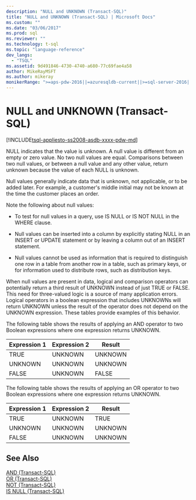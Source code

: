 ```yaml
---
description: "NULL and UNKNOWN (Transact-SQL)"
title: "NULL and UNKNOWN (Transact-SQL) | Microsoft Docs"
ms.custom: ""
ms.date: "03/06/2017"
ms.prod: sql
ms.reviewer: ""
ms.technology: t-sql
ms.topic: "language-reference"
dev_langs: 
  - "TSQL"
ms.assetid: 9d491846-4730-4740-a680-77c69fae4a58
author: MikeRayMSFT
ms.author: mikeray
monikerRange: ">=aps-pdw-2016||=azuresqldb-current||>=sql-server-2016||>=sql-server-linux-2017||=azuresqldb-mi-current"
---
```

# NULL and UNKNOWN (Transact-SQL)
[!INCLUDE[tsql-appliesto-ss2008-asdb-xxxx-pdw-md](../../includes/tsql-appliesto-ss2008-asdb-xxxx-pdw-md.md)]

  NULL indicates that the value is unknown. A null value is different from an empty or zero value. No two null values are equal. Comparisons between two null values, or between a null value and any other value, return unknown because the value of each NULL is unknown.  
  
 Null values generally indicate data that is unknown, not applicable, or to be added later. For example, a customer's middle initial may not be known at the time the customer places an order.  
  
 Note the following about null values:  
  
-   To test for null values in a query, use IS NULL or IS NOT NULL in the WHERE clause.  
  
-   Null values can be inserted into a column by explicitly stating NULL in an INSERT or UPDATE statement or by leaving a column out of an INSERT statement.  
  
-   Null values cannot be used as information that is required to distinguish one row in a table from another row in a table, such as primary keys, or for information used to distribute rows, such as distribution keys.  
  
 When null values are present in data, logical and comparison operators can potentially return a third result of UNKNOWN instead of just TRUE or FALSE. This need for three-valued logic is a source of many application errors. Logical operators in a boolean expression that includes UNKNOWNs will return UNKNOWN unless the result of the operator does not depend on the UNKNOWN expression. These tables provide examples of this behavior.  
  
 The following table shows the results of applying an AND operator to two Boolean expressions where one expression returns UNKNOWN.  
  
|Expression 1|Expression 2|Result|  
|---------------|---------------|------------|  
|TRUE|UNKNOWN|UNKNOWN|  
|UNKNOWN|UNKNOWN|UNKNOWN|  
|FALSE|UNKNOWN|FALSE|  
  
 The following table shows the results of applying an OR operator to two Boolean expressions where one expression returns UNKNOWN.  
  
|Expression 1|Expression 2|Result|  
|---------------|---------------|------------|  
|TRUE|UNKNOWN|TRUE|  
|UNKNOWN|UNKNOWN|UNKNOWN|  
|FALSE|UNKNOWN|UNKNOWN|  
  
## See Also  
 [AND &#40;Transact-SQL&#41;](../../t-sql/language-elements/and-transact-sql.md)   
 [OR &#40;Transact-SQL&#41;](../../t-sql/language-elements/or-transact-sql.md)   
 [NOT &#40;Transact-SQL&#41;](../../t-sql/language-elements/not-transact-sql.md)   
 [IS NULL &#40;Transact-SQL&#41;](../../t-sql/queries/is-null-transact-sql.md)  
  
  
